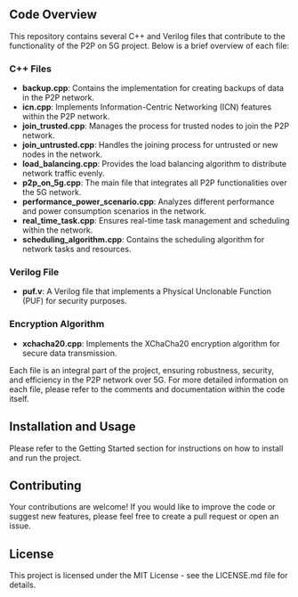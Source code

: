 ## Code Overview

This repository contains several C++ and Verilog files that contribute to the functionality of the P2P on 5G project. Below is a brief overview of each file:

### C++ Files

- **backup.cpp**: Contains the implementation for creating backups of data in the P2P network.
- **icn.cpp**: Implements Information-Centric Networking (ICN) features within the P2P network.
- **join_trusted.cpp**: Manages the process for trusted nodes to join the P2P network.
- **join_untrusted.cpp**: Handles the joining process for untrusted or new nodes in the network.
- **load_balancing.cpp**: Provides the load balancing algorithm to distribute network traffic evenly.
- **p2p_on_5g.cpp**: The main file that integrates all P2P functionalities over the 5G network.
- **performance_power_scenario.cpp**: Analyzes different performance and power consumption scenarios in the network.
- **real_time_task.cpp**: Ensures real-time task management and scheduling within the network.
- **scheduling_algorithm.cpp**: Contains the scheduling algorithm for network tasks and resources.

### Verilog File

- **puf.v**: A Verilog file that implements a Physical Unclonable Function (PUF) for security purposes.

### Encryption Algorithm

- **xchacha20.cpp**: Implements the XChaCha20 encryption algorithm for secure data transmission.

Each file is an integral part of the project, ensuring robustness, security, and efficiency in the P2P network over 5G. For more detailed information on each file, please refer to the comments and documentation within the code itself.

## Installation and Usage

Please refer to the Getting Started section for instructions on how to install and run the project.

## Contributing

Your contributions are welcome! If you would like to improve the code or suggest new features, please feel free to create a pull request or open an issue.

## License

This project is licensed under the MIT License - see the LICENSE.md file for details.
